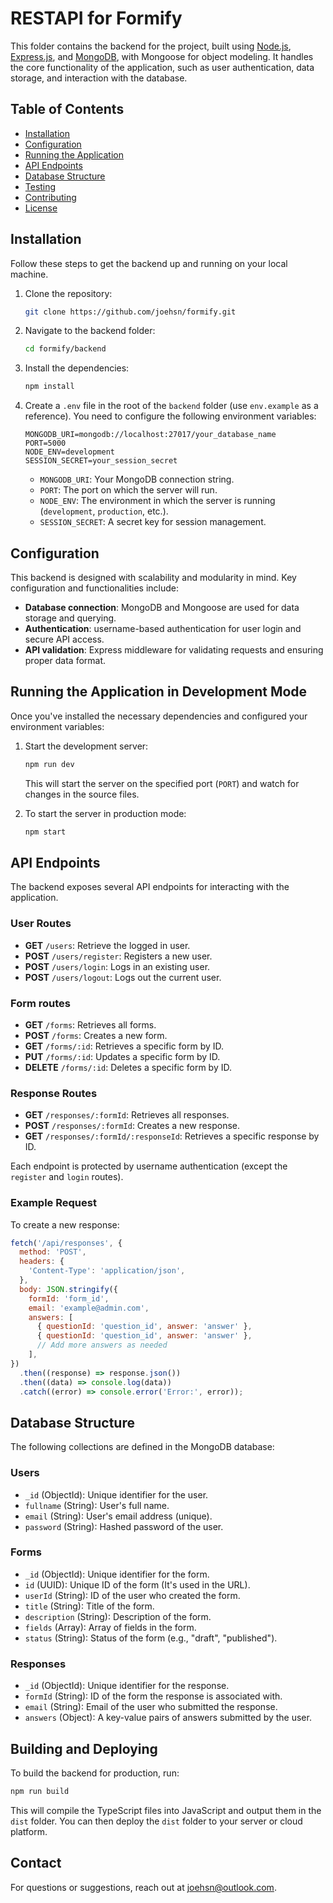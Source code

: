 # RESTAPI for Formify

This folder contains the backend for the project, built using [Node.js](https://nodejs.org/), [Express.js](https://expressjs.com/), and [MongoDB](https://www.mongodb.com/), with Mongoose for object modeling. It handles the core functionality of the application, such as user authentication, data storage, and interaction with the database.

## Table of Contents

- [Installation](#installation)
- [Configuration](#configuration)
- [Running the Application](#running-the-application)
- [API Endpoints](#api-endpoints)
- [Database Structure](#database-structure)
- [Testing](#testing)
- [Contributing](#contributing)
- [License](#license)

## Installation

Follow these steps to get the backend up and running on your local machine.

1. Clone the repository:

   ```bash
   git clone https://github.com/joehsn/formify.git
   ```

2. Navigate to the backend folder:

   ```bash
   cd formify/backend
   ```

3. Install the dependencies:

   ```bash
   npm install
   ```

4. Create a `.env` file in the root of the `backend` folder (use `env.example` as a reference). You need to configure the following environment variables:

   ```env
   MONGODB_URI=mongodb://localhost:27017/your_database_name
   PORT=5000
   NODE_ENV=development
   SESSION_SECRET=your_session_secret
   ```

   - `MONGODB_URI`: Your MongoDB connection string.
   - `PORT`: The port on which the server will run.
   - `NODE_ENV`: The environment in which the server is running (`development`, `production`, etc.).
   - `SESSION_SECRET`: A secret key for session management.

## Configuration

This backend is designed with scalability and modularity in mind. Key configuration and functionalities include:

- **Database connection**: MongoDB and Mongoose are used for data storage and querying.
- **Authentication**: username-based authentication for user login and secure API access.
- **API validation**: Express middleware for validating requests and ensuring proper data format.

## Running the Application in Development Mode

Once you've installed the necessary dependencies and configured your environment variables:

1. Start the development server:

   ```bash
   npm run dev
   ```

   This will start the server on the specified port (`PORT`) and watch for changes in the source files.

2. To start the server in production mode:
   ```bash
   npm start
   ```

## API Endpoints

The backend exposes several API endpoints for interacting with the application.

### User Routes

- **GET** `/users`: Retrieve the logged in user.
- **POST** `/users/register`: Registers a new user.
- **POST** `/users/login`: Logs in an existing user.
- **POST** `/users/logout`: Logs out the current user.

### Form routes

- **GET** `/forms`: Retrieves all forms.
- **POST** `/forms`: Creates a new form.
- **GET** `/forms/:id`: Retrieves a specific form by ID.
- **PUT** `/forms/:id`: Updates a specific form by ID.
- **DELETE** `/forms/:id`: Deletes a specific form by ID.

### Response Routes

- **GET** `/responses/:formId`: Retrieves all responses.
- **POST** `/responses/:formId`: Creates a new response.
- **GET** `/responses/:formId/:responseId`: Retrieves a specific response by ID.

Each endpoint is protected by username authentication (except the `register` and `login` routes).

### Example Request

To create a new response:

```js
fetch('/api/responses', {
  method: 'POST',
  headers: {
    'Content-Type': 'application/json',
  },
  body: JSON.stringify({
    formId: 'form_id',
    email: 'example@admin.com',
    answers: [
      { questionId: 'question_id', answer: 'answer' },
      { questionId: 'question_id', answer: 'answer' },
      // Add more answers as needed
    ],
})
  .then((response) => response.json())
  .then((data) => console.log(data))
  .catch((error) => console.error('Error:', error));
```

## Database Structure

The following collections are defined in the MongoDB database:

### Users

- `_id` (ObjectId): Unique identifier for the user.
- `fullname` (String): User's full name.
- `email` (String): User's email address (unique).
- `password` (String): Hashed password of the user.

### Forms

- `_id` (ObjectId): Unique identifier for the form.
- `id` (UUID): Unique ID of the form (It's used in the URL).
- `userId` (String): ID of the user who created the form.
- `title` (String): Title of the form.
- `description` (String): Description of the form.
- `fields` (Array): Array of fields in the form.
- `status` (String): Status of the form (e.g., "draft", "published").

### Responses

- `_id` (ObjectId): Unique identifier for the response.
- `formId` (String): ID of the form the response is associated with.
- `email` (String): Email of the user who submitted the response.
- `answers` (Object): A key-value pairs of answers submitted by the user.

## Building and Deploying

To build the backend for production, run:

```bash
npm run build
```

This will compile the TypeScript files into JavaScript and output them in the `dist` folder. You can then deploy the `dist` folder to your server or cloud platform.

## Contact

For questions or suggestions, reach out at [joehsn@outlook.com](mailto:joehsn@outloo.com).
